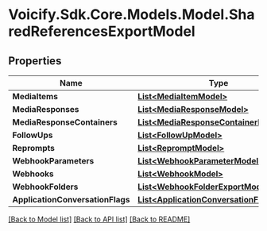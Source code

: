 # Voicify.Sdk.Core.Models.Model.SharedReferencesExportModel
## Properties

Name | Type | Description | Notes
------------ | ------------- | ------------- | -------------
**MediaItems** | [**List&lt;MediaItemModel&gt;**](MediaItemModel.md) |  | [optional] 
**MediaResponses** | [**List&lt;MediaResponseModel&gt;**](MediaResponseModel.md) |  | [optional] 
**MediaResponseContainers** | [**List&lt;MediaResponseContainerModel&gt;**](MediaResponseContainerModel.md) |  | [optional] 
**FollowUps** | [**List&lt;FollowUpModel&gt;**](FollowUpModel.md) |  | [optional] 
**Reprompts** | [**List&lt;RepromptModel&gt;**](RepromptModel.md) |  | [optional] 
**WebhookParameters** | [**List&lt;WebhookParameterModel&gt;**](WebhookParameterModel.md) |  | [optional] 
**Webhooks** | [**List&lt;WebhookModel&gt;**](WebhookModel.md) |  | [optional] 
**WebhookFolders** | [**List&lt;WebhookFolderExportModel&gt;**](WebhookFolderExportModel.md) |  | [optional] 
**ApplicationConversationFlags** | [**List&lt;ApplicationConversationFlagModel&gt;**](ApplicationConversationFlagModel.md) |  | [optional] 

[[Back to Model list]](../README.md#documentation-for-models) [[Back to API list]](../README.md#documentation-for-api-endpoints) [[Back to README]](../README.md)

